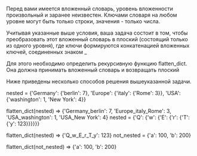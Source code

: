 Перед вами имеется вложенный словарь, уровень вложенности произвольный и заранее неизвестен. Ключами словаря на любом уровне 
могут быть только строки, значения - только числа. 

Учитывая указанные выше условия, ваша задача состоит в том, чтобы преобразовать этот вложенный словарь в плоский 
(состоящий только из одного уровня), где ключи формируются конкатенацией вложенных ключей, соединенных знаком _

Для этого необходимо определить рекурсивную функцию flatten_dict. Она должна принимать вложенный словарь и возвращать 
плоский

Ниже приведены несколько способов решения вышеуказанной задачи.

nested = {'Germany': {'berlin': 7},
          'Europe': {'italy': {'Rome': 3}},
          'USA': {'washington': 1, 'New York': 4}}

flatten_dict(nested) => {'Germany_berlin': 7,
                         'Europe_italy_Rome': 3,
                         'USA_washington': 1,
                         'USA_New York': 4}
nested = {'Q': {'w': {'E': {'r': {'T': {'y': 123}}}}}}

flatten_dict(nested) => {'Q_w_E_r_T_y': 123}
not_nested = {'a': 100, 'b': 200}

flatten_dict(not_nested) => {'a': 100, 'b': 200}